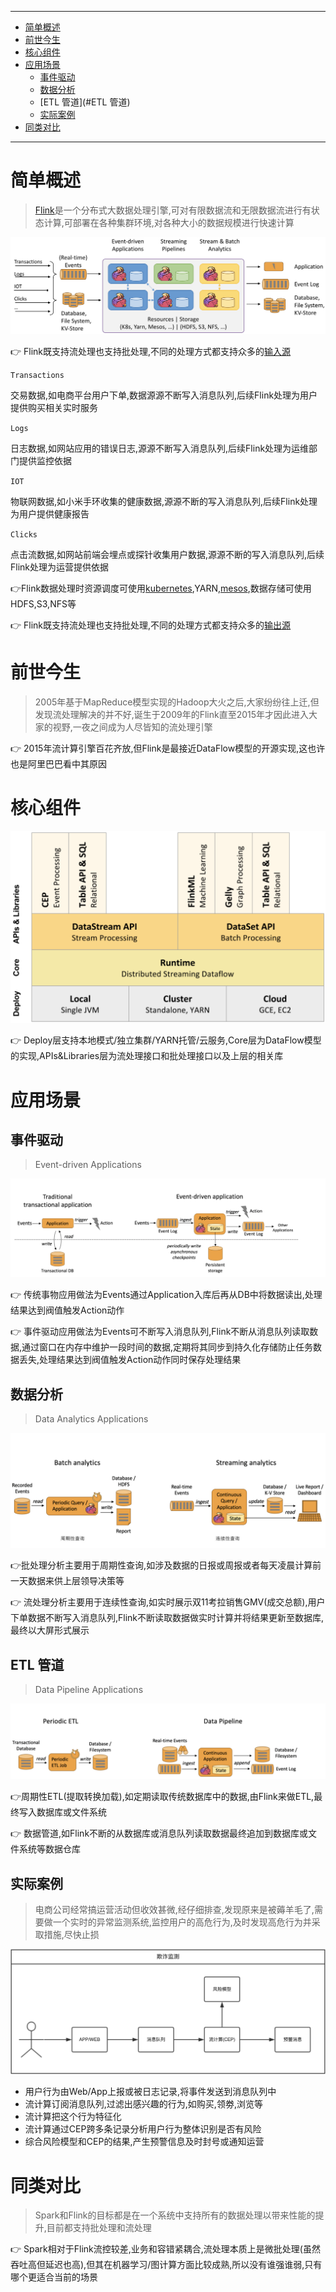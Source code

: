 ----

* [简单概述](#简单概述)
* [前世今生](#前世今生)
* [核心组件](#核心组件)
* [应用场景](#应用场景)
  * [事件驱动](#事件驱动)
  * [数据分析](#数据分析)
  * [ETL 管道](#ETL 管道)
  * [实际案例](#实际案例)
* [同类对比](#同类对比)

----

# 简单概述

>   [Flink](https://flink.apache.org/)是一个分布式大数据处理引擎,可对有限数据流和无限数据流进行有状态计算,可部署在各种集群环境,对各种大小的数据规模进行快速计算

![image-20190908113613255](简单介绍.assets/image-20190908113613255.png)

:point_right: Flink既支持流处理也支持批处理,不同的处理方式都支持众多的[输入源](https://github.com/apache/flink/tree/master/flink-connectors)

`Transactions`

交易数据,如电商平台用户下单,数据源源不断写入消息队列,后续Flink处理为用户提供购买相关实时服务​

`Logs`

日志数据,如网站应用的错误日志,源源不断写入消息队列,后续Flink处理为运维部门提供监控依据

`IOT`

物联网数据,如小米手环收集的健康数据,源源不断的写入消息队列,后续Flink处理为用户提供健康报告

`Clicks`

点击流数据,如网站前端会埋点或探针收集用户数据,源源不断的写入消息队列,后续Flink处理为运营提供依据

:point_right: ​Flink数据处理时资源调度可使用[kubernetes](https://kubernetes.io/),YARN,[mesos](http://mesos.apache.org/),数据存储可使用HDFS,S3,NFS等

:point_right: Flink既支持流处理也支持批处理,不同的处理方式都支持众多的[输出源](https://github.com/apache/flink/tree/master/flink-connectors)



# 前世今生

>   2005年基于MapReduce模型实现的Hadoop大火之后,大家纷纷往上迁,但发现流处理解决的并不好,诞生于2009年的Flink直至2015年才因此进入大家的视野,一夜之间成为人尽皆知的流处理引擎

:point_right: 2015年流计算引擎百花齐放,但Flink是最接近DataFlow模型的开源实现,这也许也是阿里巴巴看中其原因​



# 核心组件

![image-20190908143332225](简单介绍.assets/image-20190908143332225.png)

:point_right: Deploy层支持本地模式/独立集群/YARN托管/云服务,Core层为DataFlow模型的实现,APIs&​Libraries层为流处理接口和批处理接口以及上层的相关库



# 应用场景

## 事件驱动

>   Event-driven Applications

![image-20190908150737050](简单介绍.assets/image-20190908150737050.png)

:point_right: 传统事物应用做法为Events通过Application入库后再从DB中将数据读出,处理结果达到阀值触发Action动作

:point_right: 事件驱动应用​做法为Events可不断写入消息队列,Flink不断从消息队列读取数据,通过窗口在内存中维护一段时间的数据,定期将其同步到持久化存储防止任务数据丢失,处理结果达到阀值触发Action动作同时保存处理结果



## 数据分析

>   Data Analytics Applications

![image-20190908153326367](简单介绍.assets/image-20190908153326367.png)

:point_right: ​批处理分析主要用于周期性查询,如涉及数据的日报或周报或者每天凌晨计算前一天数据来供上层领导决策等

:point_right: 流处理分析主要用于连续性查询,如​实时展示双11考拉销售GMV(成交总额),用户下单数据不断写入消息队列,Flink不断读取数据做实时计算并将结果更新至数据库,最终以大屏形式展示



## ETL 管道

>   Data Pipeline Applications

![image-20190908154303073](简单介绍.assets/image-20190908154303073.png)

:point_right: ​周期性ETL(提取转换加载),如定期读取传统数据库中的数据,由Flink来做ETL,最终写入数据库或文件系统

:point_right: 数据管道,如Flink不断的从数据库或消息队列读取数据最终追加到数据库或文件系统等数据仓库



## 实际案例

>   电商公司经常搞运营活动但收效甚微,经仔细排查,发现原来是被薅羊毛了,需要做一个实时的异常监测系统,监控用户的高危行为,及时发现高危行为并采取措施,尽快止损

![image-20190908162756218](简单介绍.assets/image-20190908162756218.png)

*   用户行为由Web/App上报或被日志记录,将事件发送到消息队列中
*   流计算订阅消息队列,过滤出感兴趣的行为,如购买,领劵,浏览等
*   流计算把这个行为特征化
*   流计算通过CEP跨多条记录分析用户行为整体识别是否有风险
*   综合风险模型和CEP的结果,产生预警信息及时封号或通知运营



# 同类对比

>   Spark和Flink的目标都是在一个系统中支持所有的数据处理以带来性能的提升,目前都支持批处理和流处理

:point_right: Spark相对于Flink流控较差,业务和容错紧耦合,流处理本质上是微批处理(虽然吞吐高但延迟也高),但其在机器学习/图计算方面比较成熟,所以没有谁强谁弱,只有哪个更适合当前的场景

